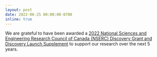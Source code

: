 ```yaml
---
layout: post
date: 2022-06-25 00:00:00-0700
inline: true
---
```


We are grateful to have been awarded a [2022 National Sciences and Engineering Research Council of Canada (NSERC) Discovery Grant and Discovery Launch Supplement](https://www.nserc-crsng.gc.ca/NSERC-CRSNG/FundingDecisions-DecisionsFinancement/ResearchGrants-SubventionsDeRecherche/ResultsInsDetail-ResultatsEtabDetails_eng.asp?Year=2022&Institution=12) to support our research over the next 5 years.
